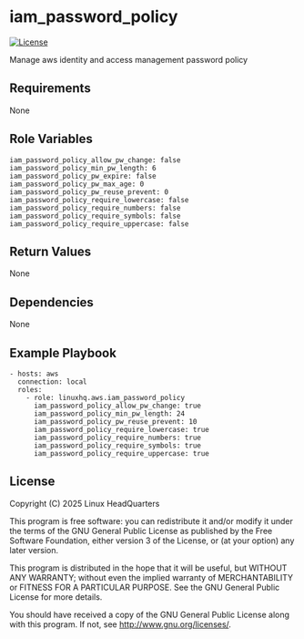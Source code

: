# iam\_password\_policy

[![License](https://img.shields.io/badge/license-GPLv3-lightgreen)](https://www.gnu.org/licenses/gpl-3.0.en.html#license-text)

Manage aws identity and access management password policy

## Requirements

None

## Role Variables

    iam_password_policy_allow_pw_change: false
    iam_password_policy_min_pw_length: 6
    iam_password_policy_pw_expire: false
    iam_password_policy_pw_max_age: 0
    iam_password_policy_pw_reuse_prevent: 0
    iam_password_policy_require_lowercase: false
    iam_password_policy_require_numbers: false
    iam_password_policy_require_symbols: false
    iam_password_policy_require_uppercase: false

## Return Values

None

## Dependencies

None

## Example Playbook

    - hosts: aws
      connection: local
      roles:
        - role: linuxhq.aws.iam_password_policy
          iam_password_policy_allow_pw_change: true
          iam_password_policy_min_pw_length: 24
          iam_password_policy_pw_reuse_prevent: 10
          iam_password_policy_require_lowercase: true
          iam_password_policy_require_numbers: true
          iam_password_policy_require_symbols: true
          iam_password_policy_require_uppercase: true

## License

Copyright (C) 2025 Linux HeadQuarters

This program is free software: you can redistribute it and/or modify
it under the terms of the GNU General Public License as published by
the Free Software Foundation, either version 3 of the License, or
(at your option) any later version.

This program is distributed in the hope that it will be useful,
but WITHOUT ANY WARRANTY; without even the implied warranty of
MERCHANTABILITY or FITNESS FOR A PARTICULAR PURPOSE. See the
GNU General Public License for more details.

You should have received a copy of the GNU General Public License
along with this program. If not, see <http://www.gnu.org/licenses/>.
